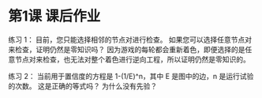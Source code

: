# 第1课 课后作业

练习 1： 目前，您只能选择相邻的节点对进行检查。 如果您可以选择任意节点对来检查，证明仍然是零知识吗？
因为游戏的每轮都会重新着色，即便选择的是任意节点对来检查，也无法对整个着色进行逆向工程，所以证明仍然是零知识的。

练习 2： 当前用于置信度的方程是 1-(1/E)^n，其中 E 是图中的边，n 是运行试验的次数。 这是正确的等式吗？ 为什么没有先验？
